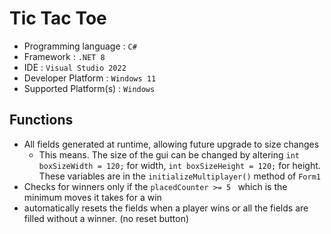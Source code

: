 # Tic Tac Toe 

  - Programming language   : `C#` 
  - Framework              : `.NET 8` 
  - IDE                    : `Visual Studio 2022`
  - Developer Platform     : `Windows 11`
  - Supported Platform(s)  : `Windows`

## Functions
  - All fields generated at runtime, allowing future upgrade to size changes
    - This means. The size of the gui can be changed by altering  `int boxSizeWidth = 120;` for width, `int boxSizeHeight = 120;` for height. These variables are in the `initializeMultiplayer()` method of `Form1`
  - Checks for winners only if the `placedCounter >= 5 ` which is the minimum moves it takes for a win
  - automatically resets the fields when a player wins or all the fields are filled without a winner. (no reset button) 
  
